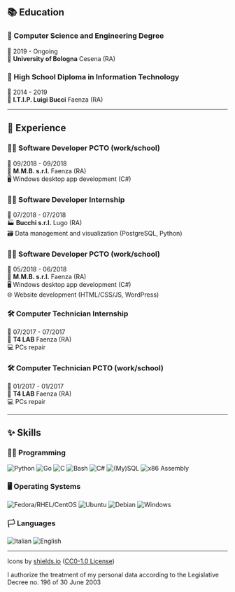 ## 📚 Education

### 📖 Computer Science and Engineering Degree
📆 2019 - Ongoing\
🏫 **University of Bologna** Cesena (RA)

### 📕 High School Diploma in Information Technology
📆 2014 - 2019\
🏫 **I.T.I.P. Luigi Bucci** Faenza (RA)

---

## 💼 Experience

### 👨‍💻 Software Developer PCTO (work/school)
📆 09/2018 - 09/2018\
🏢 **M.M.B. s.r.l.** Faenza (RA)\
🖥️ Windows desktop app development (C#)

### 👨‍💻 Software Developer Internship
📆 07/2018 - 07/2018\
🏭 **Bucchi s.r.l.** Lugo (RA)\
🗃️ Data management and visualization (PostgreSQL, Python)

### 👨‍💻 Software Developer PCTO (work/school)
📆 05/2018 - 06/2018\
🏢 **M.M.B. s.r.l.** Faenza (RA)\
🖥️ Windows desktop app development (C#)\
🌐 Website development (HTML/CSS/JS, WordPress)

### 🛠 Computer Technician Internship
📆 07/2017 - 07/2017\
🏢 **T4 LAB** Faenza (RA)\
💻 PCs repair

### 🛠 Computer Technician PCTO (work/school)
📆 01/2017 - 01/2017\
🏢 **T4 LAB** Faenza (RA)\
💻 PCs repair

---

## ✨ Skills

### 👨‍💻 Programming

![Python](https://img.shields.io/badge/Python-3776AB?logo=python&logoColor=white)
![Go](https://img.shields.io/badge/Go-00ADD8?logo=go&logoColor=white)
![C](https://img.shields.io/badge/C-A8B9CC?logo=c&logoColor=white)
![Bash](https://img.shields.io/badge/Bash%20and%20UNIX%20utils-4EAA25?logo=gnu-bash&logoColor=white)
![C#](https://img.shields.io/badge/C%23-239120?logo=c-sharp&logoColor=white)
![(My)SQL](https://img.shields.io/badge/(My)SQL-4479A1?logo=mysql&logoColor=white)
![x86 Assembly](https://img.shields.io/badge/x86%20Assembly-0071C5?logo=intel&logoColor=white)

### 🖥️ Operating Systems

![Fedora/RHEL/CentOS](https://img.shields.io/badge/Fedora/RHEL/CentOS-EE0000?logo=red-hat&logoColor=white)
![Ubuntu](https://img.shields.io/badge/Ubuntu-E95420?logo=ubuntu&logoColor=white)
![Debian](https://img.shields.io/badge/Debian-A81D33?logo=debian&logoColor=white)
![Windows](https://img.shields.io/badge/Windows-0078D6?logo=windows&logoColor=white)

### 🏳️ Languages
![Italian](https://img.shields.io/badge/🇮🇹%20Italian-Mother%20tongue-success)
![English](https://img.shields.io/badge/🇬🇧%20English-B2-blue)

---

Icons by [shields.io](https://shields.io/) ([CC0-1.0 License](https://raw.githubusercontent.com/badges/shields/master/LICENSE))

I authorize the treatment of my personal data according to the Legislative Decree no. 196 of 30 June 2003
